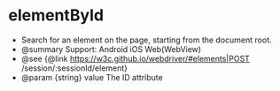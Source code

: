 # elementById

* Search for an element on the page, starting from the document root.
* @summary Support: Android iOS Web(WebView)
* @see {@link https://w3c.github.io/webdriver/#elements|POST /session/:sessionId/element}
* @param {string} value The ID attribute
